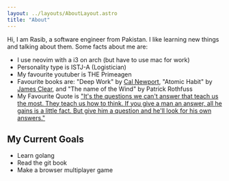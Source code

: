 ```yaml
---
layout: ../layouts/AboutLayout.astro
title: "About"
---
```


Hi, I am Rasib, a software engineer from Pakistan. I like learning new things and talking about them. Some facts about me are:

- I use neovim with a i3 on arch (but have to use mac for work)
- Personality type is ISTJ-A (Logistician)
- My favourite youtuber is THE Primeagen
- Favourite books are: "Deep Work" by [Cal Newport](https://calnewport.com/), "Atomic Habit" by [James Clear](https://jamesclear.com/), and "The name of the Wind" by Patrick Rothfuss
- My Favourite Quote is ["It's the questions we can't answer that teach us the most. They teach us how to think. If you give a man an answer, all he gains is a little fact. But give him a question and he'll look for his own answers."](https://www.goodreads.com/quotes/351709-it-s-the-questions-we-can-t-answer-that-teach-us-the)


## My Current Goals
- Learn golang
- Read the git book
- Make a browser multiplayer game

